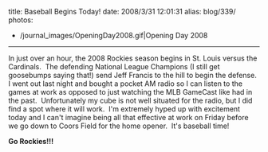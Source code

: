 title: Baseball Begins Today!
date: 2008/3/31 12:01:31
alias: blog/339/
photos:
- /journal_images/OpeningDay2008.gif|Opening Day 2008
---
In just over an hour, the 2008 Rockies season begins in St. Louis versus the Cardinals.  The defending National League Champions (I still get goosebumps saying that!) send Jeff Francis to the hill to begin the defense.  I went out last night and bought a pocket AM radio so I can listen to the games at work as opposed to just watching the MLB GameCast like had in the past.  Unfortunately my cube is not well situated for the radio, but I did find a spot where it will work.  I'm extremely hyped up with excitement today and I can't imagine being all that effective at work on Friday before we go down to Coors Field for the home opener.  It's baseball time!

**Go Rockies!!!**